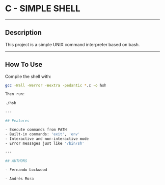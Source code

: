 # C - SIMPLE SHELL

---

## Description

This project is a simple UNIX command interpreter based on bash.

---

## How To Use

Compile the shell with:

```bash
gcc -Wall -Werror -Wextra -pedantic *.c -o hsh

Then run:

./hsh

---

## Features

- Execute commands from PATH
- Built-in commands: 'exit', 'env'
- Interactive and non-interactive mode
- Error messages just like '/bin/sh'

---

## AUTHORS

- Fernando Lockwood

- Andrés Mora
